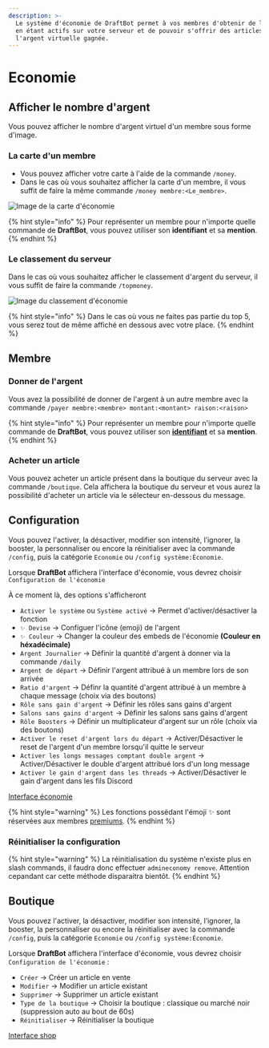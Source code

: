 ```yaml
---
description: >-
  Le système d'économie de DraftBot permet à vos membres d'obtenir de l'argent
  en étant actifs sur votre serveur et de pouvoir s'offrir des articles avec
  l'argent virtuelle gagnée.
---
```


# Economie

## Afficher le nombre d'argent

Vous pouvez afficher le nombre d'argent virtuel d'un membre sous forme d'image.

### La carte d'un membre

* Vous pouvez afficher votre carte à l'aide de la commande `/money`.
* Dans le cas où vous souhaitez afficher la carte d'un membre, il vous suffit de faire la même commande `/money membre:<Le_membre>`.

![Image de la carte d'économie ](../../.gitbook/assets/Money.png)

{% hint style="info" %}
Pour représenter un membre pour n'importe quelle commande de **DraftBot**, vous pouvez utiliser son **identifiant** et sa **mention**.
{% endhint %}

### Le classement du serveur

Dans le cas où vous souhaitez afficher le classement d'argent du serveur, il vous suffit de faire la commande `/topmoney`.

![Image du classement d'économie](../../.gitbook/assets/Topmoney.png)

{% hint style="info" %}
Dans le cas où vous ne faites pas partie du top 5, vous serez tout de même affiché en dessous avec votre place.
{% endhint %}

## Membre

### Donner de l'argent

Vous avez la possibilité de donner de l'argent à un autre membre avec la commande `/payer membre:<membre> montant:<montant> raison:<raison>`

{% hint style="info" %}
Pour représenter un membre pour n'importe quelle commande de **DraftBot**, vous pouvez utiliser son [**identifiant**](../../autres/recuperer-un-identifiant.md#membre) et sa **mention**.
{% endhint %}

### Acheter un article

Vous pouvez acheter un article présent dans la boutique du serveur avec la commande `/boutique`. Cela affichera la boutique du serveur et vous aurez la possibilité d'acheter un article via le sélecteur en-dessous du message.

## Configuration

Vous pouvez l'activer, la désactiver, modifier son intensité, l’ignorer, la booster, la personnaliser ou encore la réinitialiser avec la commande `/config`, puis la catégorie `Economie` ou `/config système:Économie`.&#x20;

Lorsque **DraftBot** affichera l'interface d'économie, vous devrez choisir `Configuration de l'économie`

À ce moment là, des options s'afficheront

* `Activer le système` ou `Système activé` → Permet d'activer/désactiver la fonction
* `✨ Devise` → Configuer l'icône (emoji) de l'argent
* `✨ Couleur` → Changer la couleur des embeds de l'économie **(Couleur en héxadécimale)**
* `Argent Journalier` → Définir la quantité d'argent à donner via la commande `/daily`
* `Argent de départ` → Définir l'argent attribué à un membre lors de son arrivée
* `Ratio d'argent` → Définr la quantité d'argent attribué à un membre à chaque message (choix via des boutons)
* `Rôle sans gain d'argent` → Définir les rôles sans gains d'argent
* `Salons sans gains d'argent` → Définir les salons sans gains d'argent
* `Rôle Boosters` → Définir un multiplicateur d'argent sur un rôle (choix via des boutons)
* `Activer le reset d'argent lors du départ` → Activer/Désactiver le reset de l'argent d'un membre lorsqu'il quitte le serveur
* `Activer les longs messages comptant double argent` → Activer/Désactiver le double d'argent attribué lors d'un long message
* `Activer le gain d'argent dans les threads` → Activer/Désactiver le gain d'argent dans les fils Discord

[Interface économie](../../.gitbook/assets/Capture5.png)

{% hint style="warning" %}
Les fonctions possédant l'émoji ✨ sont réservées aux membres [premiums](https://www.draftbot.fr/premium).
{% endhint %}

### Réinitialiser la configuration

{% hint style="warning" %}
La réinitialisation du système n'existe plus en slash commands, il faudra donc effectuer `admineconomy remove`. Attention cepandant car cette méthode disparaitra bientôt.
{% endhint %}

## Boutique

Vous pouvez l'activer, la désactiver, modifier son intensité, l’ignorer, la booster, la personnaliser ou encore la réinitialiser avec la commande `/config`, puis la catégorie `Economie` ou `/config système:Économie`.&#x20;

Lorsque **DraftBot** affichera l'interface d'économie, vous devrez choisir `Configuration de l'économie` :

* `Créer` → Créer un article en vente
* `Modifier` → Modifier un article existant
* `Supprimer` → Supprimer un article existant
* `Type de la boutique` → Choisir la boutique : classique ou marché noir (suppression auto au bout de 60s)
* `Réinitialiser` → Réinitialiser la boutique

[Interface shop](../../.gitbook/assets/Capture6.png)
